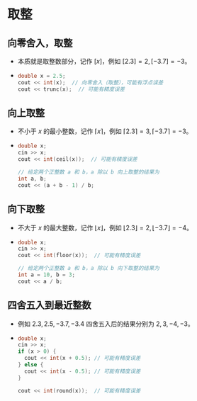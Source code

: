 # 取整

## 向零舍入，取整

* 本质就是取整数部分，记作 $[x]$，例如 $[2.3] = 2, [-3.7] = -3$。

* ```cpp
  double x = 2.5;
  cout << int(x);  // 向零舍入（取整），可能有浮点误差
  cout << trunc(x);  // 可能有精度误差
  ```

## 向上取整

* 不小于 $x$ 的最小整数，记作 $\lceil x \rceil$，例如 $\lceil 2.3 \rceil = 3, \lceil -3.7 \rceil = -3$。

* ```cpp
  double x;
  cin >> x;
  cout << int(ceil(x));  // 可能有精度误差
  
  // 给定两个正整数 a 和 b，a 除以 b 向上取整的结果为
  int a, b;
  cout << (a + b - 1) / b;
  ```

## 向下取整

* 不大于 $x$ 的最大整数，记作 $\lfloor x \rfloor$，例如 $\lfloor 2.3 \rfloor = 2,\lfloor -3.7 \rfloor = -4$。

* ```cpp
  double x;
  cin >> x;
  cout << int(floor(x));  // 可能有精度误差
  
  // 给定两个正整数 a 和 b，a 除以 b 向下取整的结果为
  int a = 10, b = 3;
  cout << a / b;
  ```

## 四舍五入到最近整数

* 例如 $2.3, 2.5, -3.7, -3.4$ 四舍五入后的结果分别为 $2, 3, -4, -3$。

* ```cpp
  double x;
  cin >> x;
  if (x > 0) {
    cout << int(x + 0.5); // 可能有精度误差
  } else {
    cout << int(x - 0.5); // 可能有精度误差
  }
  
  cout << int(round(x));  // 可能有精度误差
  ```

